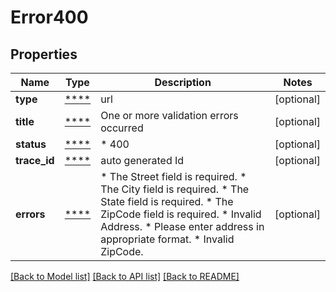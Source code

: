 # Error400

## Properties
Name | Type | Description | Notes
------------ | ------------- | ------------- | -------------
**type** | [****](.md) | url | [optional] 
**title** | [****](.md) | One or more validation errors occurred | [optional] 
**status** | [****](.md) | * 400 | [optional] 
**trace_id** | [****](.md) | auto generated Id | [optional] 
**errors** | [****](.md) | * The Street field is required. * The City field is required. * The State field is required. * The ZipCode field is required. * Invalid Address. * Please enter address in appropriate format. * Invalid ZipCode. | [optional] 

[[Back to Model list]](../../README.md#documentation-for-models) [[Back to API list]](../../README.md#documentation-for-api-endpoints) [[Back to README]](../../README.md)

